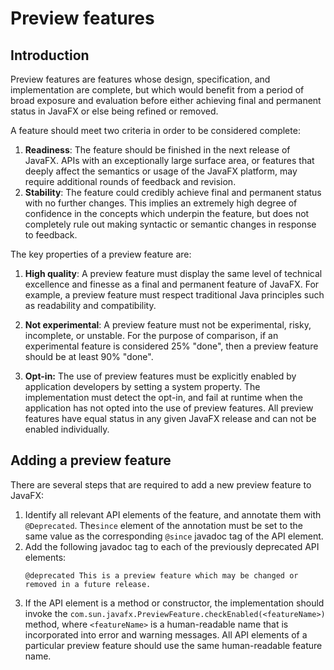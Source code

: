 # Preview features

## Introduction

Preview features are features whose design, specification, and implementation are complete, but which
would benefit from a period of broad exposure and evaluation before either achieving final and permanent
status in JavaFX or else being refined or removed.

A feature should meet two criteria in order to be considered complete:

1. **Readiness**: The feature should be finished in the next release of JavaFX.
   APIs with an exceptionally large surface area, or features that deeply affect the semantics or usage
   of the JavaFX platform, may require additional rounds of feedback and revision.
2. **Stability**: The feature could credibly achieve final and permanent status with no further changes.
   This implies an extremely high degree of confidence in the concepts which underpin the feature, but
   does not completely rule out making syntactic or semantic changes in response to feedback.

The key properties of a preview feature are:

1. **High quality**: A preview feature must display the same level of technical excellence and finesse as
   a final and permanent feature of JavaFX. For example, a preview feature must respect traditional Java
   principles such as readability and compatibility.

2. **Not experimental**: A preview feature must not be experimental, risky, incomplete, or unstable.
   For the purpose of comparison, if an experimental feature is considered 25% "done", then a preview
   feature should be at least 90% "done".

3. **Opt-in:** The use of preview features must be explicitly enabled by application developers by
   setting a system property. The implementation must detect the opt-in, and fail at runtime when the
   application has not opted into the use of preview features. All preview features have equal status
   in any given JavaFX release and can not be enabled individually.

## Adding a preview feature

There are several steps that are required to add a new preview feature to JavaFX:

1. Identify all relevant API elements of the feature, and annotate them with `@Deprecated`.
   The`since` element of the annotation must be set to the same value as the corresponding `@since`
   javadoc tag of the API element.
2. Add the following javadoc tag to each of the previously deprecated API elements:<p>
   `@deprecated This is a preview feature which may be changed or removed in a future release.`
3. If the API element is a method or constructor, the implementation should invoke the
   `com.sun.javafx.PreviewFeature.checkEnabled(<featureName>)` method, where `<featureName>` is a
   human-readable name that is incorporated into error and warning messages. All API elements of a
   particular preview feature should use the same human-readable feature name.

